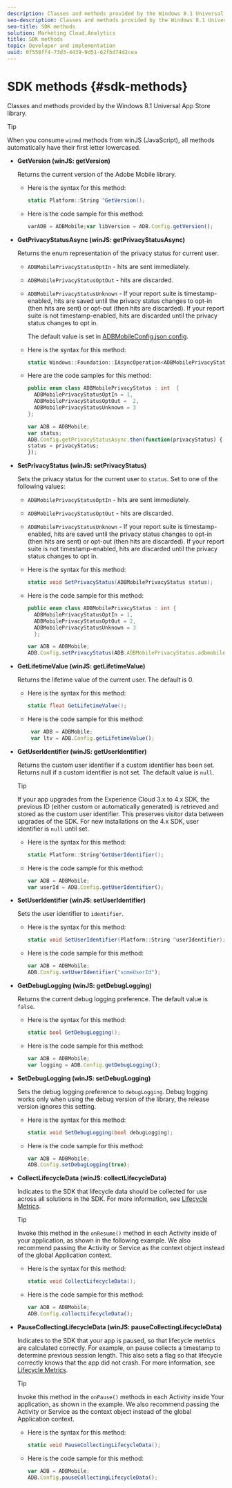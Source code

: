 ```yaml
---
description: Classes and methods provided by the Windows 8.1 Universal App Store library.
seo-description: Classes and methods provided by the Windows 8.1 Universal App Store library.
seo-title: SDK methods
solution: Marketing Cloud,Analytics
title: SDK methods
topic: Developer and implementation
uuid: 0f558ff4-73d3-4439-9d51-62fbd74d2cea
---
```


# SDK methods {#sdk-methods}

Classes and methods provided by the Windows 8.1 Universal App Store library.

>[!TIP]
>
>When you consume `winmd` methods from winJS (JavaScript), all methods automatically have their first letter lowercased.

* **GetVersion (winJS: getVersion)**

  Returns the current version of the Adobe Mobile library.

  * Here is the syntax for this method:

    ```csharp
    static Platform::String ^GetVersion();
    ```

  * Here is the code sample for this method:

    ```js
    varADB = ADBMobile;var libVersion = ADB.Config.getVersion(); 
    ```

* **GetPrivacyStatusAsync (winJS: getPrivacyStatusAsync)**

  Returns the enum representation of the privacy status for current user.

  * `ADBMobilePrivacyStatusOptIn` - hits are sent immediately.  
  * `ADBMobilePrivacyStatusOptOut` - hits are discarded.  
  * `ADBMobilePrivacyStatusUnknown` - If your report suite is timestamp-enabled, hits are saved until the privacy status changes to opt-in (then hits are sent) or opt-out (then hits are discarded). If your report suite is not timestamp-enabled, hits are discarded until the privacy status changes to opt in. 
  
    The default value is set in [ADBMobileConfig.json config](/help/windows-appstore/c-configuration/c.json.md).

  * Here is the syntax for this method:

    ```csharp
    static Windows::Foundation::IAsyncOperation<ADBMobilePrivacyStatus> ^getPrivacyStatusAsync(); 
    ```

  * Here are the code samples for this method:

    ```csharp
    public enum class ADBMobilePrivacyStatus : int  {
      ADBMobilePrivacyStatusOptIn = 1, 
      ADBMobilePrivacyStatusOptOut =  2,
      ADBMobilePrivacyStatusUnknown = 3
    };
    ```

    ```js
    var ADB = ADBMobile;
    var status;
    ADB.Config.getPrivacyStatusAsync.then(function(privacyStatus) {
    status = privacyStatus;
    }); 
    ```

* **SetPrivacyStatus (winJS: setPrivacyStatus)**

  Sets the privacy status for the current user to `status`. Set to one of the following values: 
  
  * `ADBMobilePrivacyStatusOptIn` - hits are sent immediately.  
  * `ADBMobilePrivacyStatusOptOut` - hits are discarded. 
  * `ADBMobilePrivacyStatusUnknown` - If your report suite is timestamp-enabled, hits are saved until the privacy status changes to opt-in (then hits are sent) or opt-out (then hits are discarded). If your report suite is not timestamp-enabled, hits are discarded until the privacy status changes to opt in.

  * Here is the syntax for this method:

    ```csharp
    static void SetPrivacyStatus(ADBMobilePrivacyStatus status);
    ```

  * Here is the code sample for this method:

    ```csharp
    public enum class ADBMobilePrivacyStatus : int {
      ADBMobilePrivacyStatusOptIn = 1,
      ADBMobilePrivacyStatusOptOut = 2,
      ADBMobilePrivacyStatusUnknown = 3
      }; 
    ```

    ```js
    var ADB = ADBMobile;
    ADB.Config.setPrivacyStatus(ADB.ADBMobilePrivacyStatus.adbmobilePrivacyStatusOptIn); 
    ```

* **GetLifetimeValue (winJS: getLifetimeValue)**

  Returns the lifetime value of the current user. The default is 0.

  * Here is the syntax for this method:

    ```csharp
    static float GetLifetimeValue();
    ```

  * Here is the code sample for this method:

    ```js
     var ADB = ADBMobile;
     var ltv = ADB.Config.getLifetimeValue(); 
    ```

* **GetUserIdentifier (winJS: getUserIdentifier)**

  Returns the custom user identifier if a custom identifier has been set. Returns null if a custom identifier is not set. The default value is `null`.  
  
  >[!TIP]
  >
  >If your app upgrades from the Experience Cloud 3.x to 4.x SDK, the previous ID (either custom or automatically generated) is retrieved and stored as the custom user identifier. This preserves visitor data between upgrades of the SDK. For new installations on the 4.x SDK, user identifier is `null` until set. 

  * Here is the syntax for this method:

    ```csharp
    static Platform::String^GetUserIdentifier();
    ```

  * Here is the code sample for this method:

    ```js
    var ADB = ADBMobile;
    var userId = ADB.Config.getUserIdentifier(); 
    ```

* **SetUserIdentifier (winJS: setUserIdentifier)**

  Sets the user identifier to `identifier`.

  * Here is the syntax for this method:

    ```csharp
    static void SetUserIdentifier(Platform::String ^userIdentifier);
    ```

  * Here is the code sample for this method:

    ```js
    var ADB = ADBMobile;
    ADB.Config.setUserIdentifier("someUserId"); 
    ```

* **GetDebugLogging (winJS: getDebugLogging)**

  Returns the current debug logging preference. The default value is `false`.

  * Here is the syntax for this method:

    ```csharp
    static bool GetDebugLogging(); 
    ```

  * Here is the code sample for this method:

    ```js
    var ADB = ADBMobile;
    var logging = ADB.Config.getDebugLogging(); 
    ```

* **SetDebugLogging (winJS: setDebugLogging)**

  Sets the debug logging preference to `debugLogging`. Debug logging works only when using the debug version of the library, the release version ignores this setting. 

  * Here is the syntax for this method:

    ```csharp
    static void SetDebugLogging(bool debugLogging); 
    ```

  * Here is the code sample for this method:

    ```js
    var ADB = ADBMobile;
    ADB.Config.setDebugLogging(true); 
    ```

* **CollectLifecycleData (winJS: collectLifecycleData)**

  Indicates to the SDK that lifecycle data should be collected for use across all solutions in the SDK. For more information, see [Lifecycle Metrics](/help/windows-appstore/metrics.md). 
  
  >[!TIP]
  >
  >Invoke this method in the `onResume()` method in each Activity inside of your application, as shown in the following example. We also recommend passing the Activity or Service as the context object instead of the global Application context.

  * Here is the syntax for this method:

    ```csharp
    static void CollectLifecycleData();
    ```

  * Here is the code sample for this method:

    ```js
    var ADB = ADBMobile;
    ADB.Config.collectLifecycleData(); 
    ```

* **PauseCollecting​LifecycleData (winJS: pauseCollecting​LifecycleData)**

  Indicates to the SDK that your app is paused, so that lifecycle metrics are calculated correctly. For example, on pause collects a timestamp to determine previous session length. This also sets a flag so that lifecycle correctly knows that the app did not crash. For more information, see [Lifecycle Metrics](/help/windows-appstore/metrics.md). 
  
  >[!TIP]
  >
  >Invoke this method in the `onPause()` methods in each Activity inside Your application, as shown in the example. We also recommend passing the Activity or Service as the context object instead of the global Application context. 

  * Here is the syntax for this method:

    ```csharp
    static void PauseCollectingLifecycleData();
    ```

  * Here is the code sample for this method:

    ```js
    var ADB = ADBMobile;
    ADB.Config.pauseCollectingLifecycleData();
    ```
